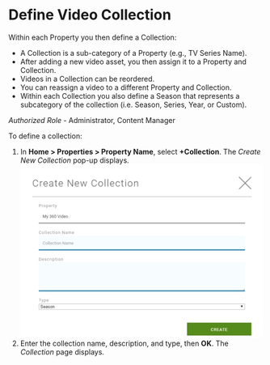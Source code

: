 # Define Video Collection

Within each Property you then define a Collection:

* A Collection is a sub-category of a Property (e.g., TV Series Name).
* After adding a new video asset, you then assign it to a Property and Collection.
* Videos in a Collection can be reordered.
* You can reassign a video to a different Property and Collection.
* Within each Collection you also define a Season that represents a subcategory of the collection (i.e. Season, Series, Year, or Custom).

*Authorized Role* -  Administrator, Content Manager

To define a collection:

1. In **Home > Properties > Property Name**, select **+Collection**. The *Create New Collection* pop-up displays.
![Home](images\add_collection.jpg "Add Collection")
3. Enter the collection name, description, and type, then **OK**. The *Collection* page displays.
